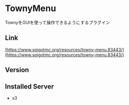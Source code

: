 # TownyMenu
TownyをGUIを使って操作できるようにするプラグイン

## Link
[https://www.spigotmc.org/resources/towny-menu.83443/](https://www.spigotmc.org/resources/towny-menu.83443/)

## Version


## Installed Server
- s3
